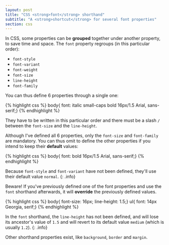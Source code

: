 ```yaml
---
layout: post
title: "CSS <strong>font</strong> shorthand"
subtitle: "A <strong>shortcut</strong> for several font properties"
section: css
---
```


In CSS, some properties can be **grouped** together under another property, to save time and space. The `font` property regroups (in this particular order):

* `font-style`
* `font-variant`
* `font-weight`
* `font-size`
* `line-height`
* `font-family`

You can thus define 6 properties through a single one:

{% highlight css %}
body{ font: italic small-caps bold 16px/1.5 Arial, sans-serif;}
{% endhighlight %}

They have to be written in this particular order and there must be a slash `/` between the `font-size` and the `line-height`.

Although I've defined all 6 properties, only the `font-size` and `font-family` are mandatory. You can thus omit to define the other properties if you intend to keep their **default** values:

{% highlight css %}
body{ font: bold 16px/1.5 Arial, sans-serif;}
{% endhighlight %}

Because `font-style` and `font-variant` have not been defined, they'll use their default value `normal`.
{: .info}

Beware! If you've previously defined one of the font properties and use the `font` shorthand afterwards, it will **override** the previously defined values.

{% highlight css %}
body{ font-size: 16px; line-height: 1.5;}
ul{ font: 14px Georgia, serif;}
{% endhighlight %}

In the `font` shorthand, the `line-height` has not been defined, and will lose its ancestor's value of `1.5` and will revert to its default value `medium` (which is usually `1.2`).
{: .info}

Other shorthand properties exist, like `background`, `border` and `margin`.
